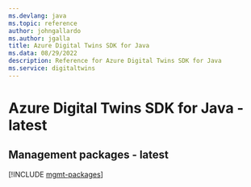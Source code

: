 ```yaml
---
ms.devlang: java
ms.topic: reference
author: johngallardo
ms.author: jgalla
title: Azure Digital Twins SDK for Java
ms.data: 08/29/2022
description: Reference for Azure Digital Twins SDK for Java
ms.service: digitaltwins
---
```

# Azure Digital Twins SDK for Java - latest

## Management packages - latest
[!INCLUDE [mgmt-packages](digital-twins-mgmt-index.md)]